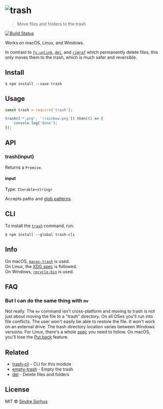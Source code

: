 # ![trash](https://cdn.rawgit.com/sindresorhus/trash/1cdbd660976d739eeb45447bb6b62c41ac4a3ecf/media/logo.svg)

> Move files and folders to the trash

[![Build Status](https://travis-ci.org/sindresorhus/trash.svg?branch=master)](https://travis-ci.org/sindresorhus/trash)

Works on macOS, Linux, and Windows.

In contrast to [`fs.unlink`](https://nodejs.org/api/fs.html#fs_fs_unlink_path_callback), [`del`](https://github.com/sindresorhus/del), and [`rimraf`](https://github.com/isaacs/rimraf) which permanently delete files, this only moves them to the trash, which is much safer and reversible.


## Install

```
$ npm install --save trash
```


## Usage

```js
const trash = require('trash');

trash(['*.png', '!rainbow.png']).then(() => {
	console.log('done');
});
```

## API

### trash(input)

Returns a `Promise`.

#### input

Type: `Iterable<string>`

Accepts paths and [glob patterns](https://github.com/sindresorhus/globby#globbing-patterns).


## CLI

To install the [`trash`](https://github.com/sindresorhus/trash-cli) command, run:

```
$ npm install --global trash-cli
```


## Info

On macOS, [`macos-trash`](https://github.com/sindresorhus/macos-trash) is used.<br>
On Linux, the [XDG spec](http://standards.freedesktop.org/trash-spec/trashspec-1.0.html) is followed.<br>
On Windows, [`recycle-bin`](https://github.com/sindresorhus/recycle-bin) is used.


## FAQ

### But I can do the same thing with `mv`

Not really. The `mv` command isn't cross-platform and moving to trash is not just about moving the file to a "trash" directory. On all OSes you'll run into file conflicts. The user won't easily be able to restore the file. It won't work on an external drive. The trash directory location varies between Windows versions. For Linux, there's a whole [spec](http://www.ramendik.ru/docs/trashspec.html) you need to follow. On macOS, you'll lose the [Put back](http://mac-fusion.com/trash-tip-how-to-put-files-back-to-their-original-location/) feature.


## Related

- [trash-cli](https://github.com/sindresorhus/trash-cli) - CLI for this module
- [empty-trash](https://github.com/sindresorhus/empty-trash) - Empty the trash
- [del](https://github.com/sindresorhus/del) - Delete files and folders


## License

MIT © [Sindre Sorhus](https://sindresorhus.com)
